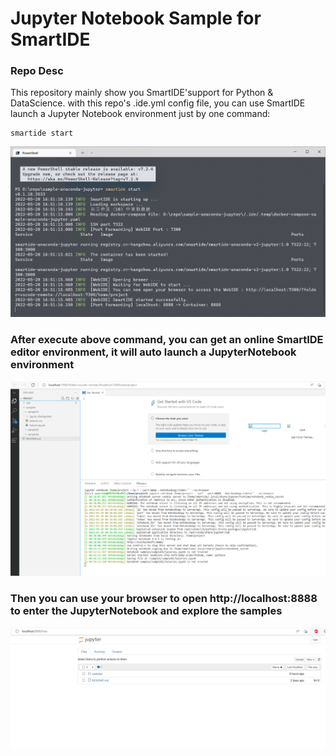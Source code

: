 # Jupyter Notebook Sample for SmartIDE

### Repo Desc
This repository mainly show you SmartIDE'support for Python & DataScience. with this repo's .ide.yml config file, you can use SmartIDE launch a Jupyter Notebook environment just by one command:
```
smartide start
```
![image](images/01-start-command.png)

### After execute above command, you can get an online SmartIDE editor environment, it will auto launch a JupyterNotebook environment
![image](images/02-online-editor.png)


### Then you can use your browser to open http://localhost:8888 to enter the JupyterNotebook and explore the samples
![image](images/03-jupyter-notebook.png)


